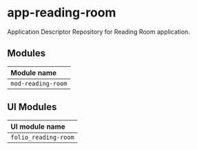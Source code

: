 # app-reading-room

Application Descriptor Repository for Reading Room application.

## Modules

| Module name        |
|:-------------------|
| `mod-reading-room` |

## UI Modules

| UI module name          |
|:------------------------|
| `folio_reading-room`       |